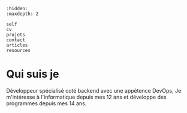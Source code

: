 
```{toctree}
:hidden:
:maxdepth: 2

self
cv
projets
contact
articles
resources
```

# Qui suis je

Développeur spécialisé coté backend avec une appétence DevOps,
Je m'intéresse à l'informatique depuis mes 12 ans et développe des programmes depuis mes 14 ans.
